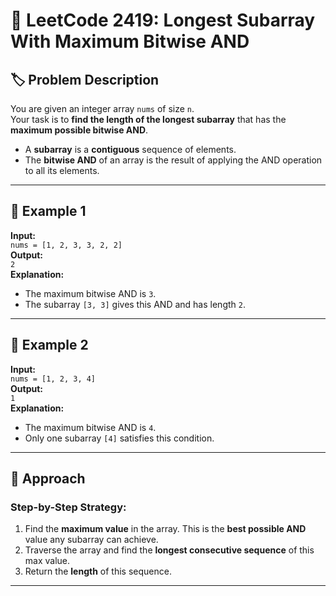# 🧠 LeetCode 2419: Longest Subarray With Maximum Bitwise AND

## 🏷️ Problem Description

You are given an integer array `nums` of size `n`.  
Your task is to **find the length of the longest subarray** that has the **maximum possible bitwise AND**.

- A **subarray** is a **contiguous** sequence of elements.
- The **bitwise AND** of an array is the result of applying the AND operation to all its elements.

---

## 🧩 Example 1

**Input:**  
`nums = [1, 2, 3, 3, 2, 2]`  
**Output:**  
`2`  
**Explanation:**  
- The maximum bitwise AND is `3`.
- The subarray `[3, 3]` gives this AND and has length `2`.

---

## 🧩 Example 2

**Input:**  
`nums = [1, 2, 3, 4]`  
**Output:**  
`1`  
**Explanation:**  
- The maximum bitwise AND is `4`.
- Only one subarray `[4]` satisfies this condition.

---

## 🧠 Approach

### Step-by-Step Strategy:
1. Find the **maximum value** in the array. This is the **best possible AND** value any subarray can achieve.
2. Traverse the array and find the **longest consecutive sequence** of this max value.
3. Return the **length** of this sequence.

---
 

